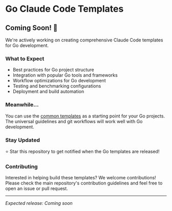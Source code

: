 # Go Claude Code Templates

## Coming Soon! 🚧

We're actively working on creating comprehensive Claude Code templates for Go development.

### What to Expect
- Best practices for Go project structure
- Integration with popular Go tools and frameworks
- Workflow optimizations for Go development
- Testing and benchmarking configurations
- Deployment and build automation

### Meanwhile...
You can use the [common templates](../common/README.md) as a starting point for your Go projects. The universal guidelines and git workflows will work well with Go development.

### Stay Updated
⭐ Star this repository to get notified when the Go templates are released!

### Contributing
Interested in helping build these templates? We welcome contributions! Please check the main repository's contribution guidelines and feel free to open an issue or pull request.

---

*Expected release: Coming soon*